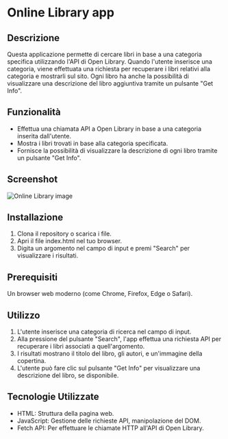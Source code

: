 # Online Library app

## Descrizione

Questa applicazione permette di cercare libri in base a una categoria specifica utilizzando l'API di Open Library. Quando l'utente inserisce una categoria, viene effettuata una richiesta per recuperare i libri relativi alla categoria e mostrarli sul sito. Ogni libro ha anche la possibilità di visualizzare una descrizione del libro aggiuntiva tramite un pulsante "Get Info".

## Funzionalità

- Effettua una chiamata API a Open Library in base a una categoria inserita dall'utente.
- Mostra i libri trovati in base alla categoria specificata.
- Fornisce la possibilità di visualizzare la descrizione di ogni libro tramite un pulsante "Get Info".

## Screenshot

![Online Library image](https://github.com/user-attachments/assets/33bbad03-c1cc-42ba-a4bb-bd76bed02036)

## Installazione

1. Clona il repository o scarica i file.
2. Apri il file index.html nel tuo browser.
3. Digita un argomento nel campo di input e premi "Search" per visualizzare i risultati.

## Prerequisiti

Un browser web moderno (come Chrome, Firefox, Edge o Safari).

## Utilizzo

1. L'utente inserisce una categoria di ricerca nel campo di input.
2. Alla pressione del pulsante "Search", l'app effettua una richiesta API per recuperare i libri associati a quell'argomento.
3. I risultati mostrano il titolo del libro, gli autori, e un'immagine della copertina.
4. L'utente può fare clic sul pulsante "Get Info" per visualizzare una descrizione del libro, se disponibile.

## Tecnologie Utilizzate

- HTML: Struttura della pagina web.
- JavaScript: Gestione delle richieste API, manipolazione del DOM.
- Fetch API: Per effettuare le chiamate HTTP all'API di Open Library.
